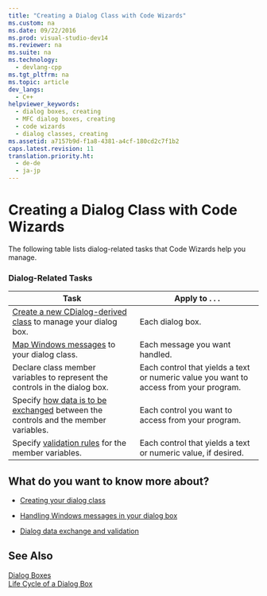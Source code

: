 ```yaml
---
title: "Creating a Dialog Class with Code Wizards"
ms.custom: na
ms.date: 09/22/2016
ms.prod: visual-studio-dev14
ms.reviewer: na
ms.suite: na
ms.technology: 
  - devlang-cpp
ms.tgt_pltfrm: na
ms.topic: article
dev_langs: 
  - C++
helpviewer_keywords: 
  - dialog boxes, creating
  - MFC dialog boxes, creating
  - code wizards
  - dialog classes, creating
ms.assetid: a7157b9d-f1a8-4381-a4cf-180cd2c7f1b2
caps.latest.revision: 11
translation.priority.ht: 
  - de-de
  - ja-jp
---
```

# Creating a Dialog Class with Code Wizards
The following table lists dialog-related tasks that Code Wizards help you manage.  
  
### Dialog-Related Tasks  
  
|Task|Apply to . . .|  
|----------|--------------------|  
|[Create a new CDialog-derived class](../vs140/creating-your-dialog-class.md) to manage your dialog box.|Each dialog box.|  
|[Map Windows messages](../vs140/handling-windows-messages-in-your-dialog-box.md) to your dialog class.|Each message you want handled.|  
|Declare class member variables to represent the controls in the dialog box.|Each control that yields a text or numeric value you want to access from your program.|  
|Specify [how data is to be exchanged](../vs140/dialog-data-exchange-and-validation.md) between the controls and the member variables.|Each control you want to access from your program.|  
|Specify [validation rules](../vs140/dialog-data-exchange-and-validation.md) for the member variables.|Each control that yields a text or numeric value, if desired.|  
  
## What do you want to know more about?  
  
-   [Creating your dialog class](../vs140/creating-your-dialog-class.md)  
  
-   [Handling Windows messages in your dialog box](../vs140/handling-windows-messages-in-your-dialog-box.md)  
  
-   [Dialog data exchange and validation](../vs140/dialog-data-exchange-and-validation.md)  
  
## See Also  
 [Dialog Boxes](../vs140/dialog-boxes.md)   
 [Life Cycle of a Dialog Box](../vs140/life-cycle-of-a-dialog-box.md)